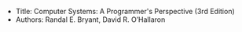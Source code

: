 - Title: Computer Systems: A Programmer's Perspective (3rd Edition) 
- Authors: Randal E. Bryant, David R. O’Hallaron
